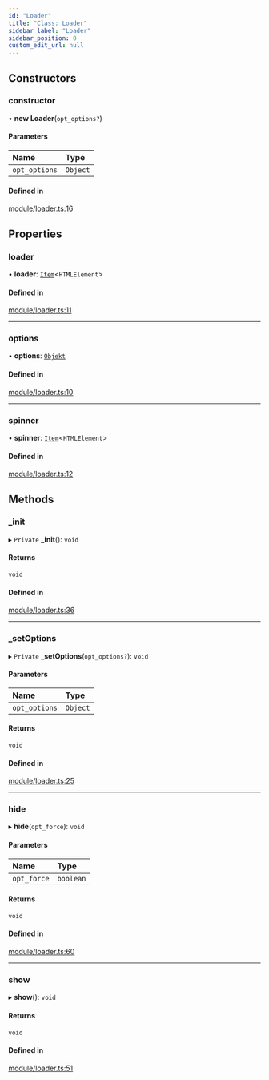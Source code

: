 ```yaml
---
id: "Loader"
title: "Class: Loader"
sidebar_label: "Loader"
sidebar_position: 0
custom_edit_url: null
---
```


## Constructors

### constructor

• **new Loader**(`opt_options?`)

#### Parameters

| Name | Type |
| :------ | :------ |
| `opt_options` | `Object` |

#### Defined in

[module/loader.ts:16](https://github.com/siposdani87/sui-js/blob/8315555/src/module/loader.ts#L16)

## Properties

### loader

• **loader**: [`Item`](Item.md)<`HTMLElement`\>

#### Defined in

[module/loader.ts:11](https://github.com/siposdani87/sui-js/blob/8315555/src/module/loader.ts#L11)

___

### options

• **options**: [`Objekt`](Objekt.md)

#### Defined in

[module/loader.ts:10](https://github.com/siposdani87/sui-js/blob/8315555/src/module/loader.ts#L10)

___

### spinner

• **spinner**: [`Item`](Item.md)<`HTMLElement`\>

#### Defined in

[module/loader.ts:12](https://github.com/siposdani87/sui-js/blob/8315555/src/module/loader.ts#L12)

## Methods

### \_init

▸ `Private` **_init**(): `void`

#### Returns

`void`

#### Defined in

[module/loader.ts:36](https://github.com/siposdani87/sui-js/blob/8315555/src/module/loader.ts#L36)

___

### \_setOptions

▸ `Private` **_setOptions**(`opt_options?`): `void`

#### Parameters

| Name | Type |
| :------ | :------ |
| `opt_options` | `Object` |

#### Returns

`void`

#### Defined in

[module/loader.ts:25](https://github.com/siposdani87/sui-js/blob/8315555/src/module/loader.ts#L25)

___

### hide

▸ **hide**(`opt_force`): `void`

#### Parameters

| Name | Type |
| :------ | :------ |
| `opt_force` | `boolean` |

#### Returns

`void`

#### Defined in

[module/loader.ts:60](https://github.com/siposdani87/sui-js/blob/8315555/src/module/loader.ts#L60)

___

### show

▸ **show**(): `void`

#### Returns

`void`

#### Defined in

[module/loader.ts:51](https://github.com/siposdani87/sui-js/blob/8315555/src/module/loader.ts#L51)
